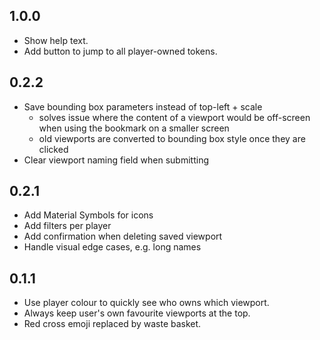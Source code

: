 ## 1.0.0

- Show help text.
- Add button to jump to all player-owned tokens.

## 0.2.2

- Save bounding box parameters instead of top-left + scale
  - solves issue where the content of a viewport would be off-screen when using the bookmark on a smaller screen
  - old viewports are converted to bounding box style once they are clicked
- Clear viewport naming field when submitting

## 0.2.1

- Add Material Symbols for icons
- Add filters per player
- Add confirmation when deleting saved viewport
- Handle visual edge cases, e.g. long names

## 0.1.1

- Use player colour to quickly see who owns which viewport.
- Always keep user's own favourite viewports at the top.
- Red cross emoji replaced by waste basket.
